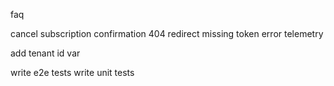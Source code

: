faq

cancel subscription confirmation
404 redirect
missing token error
telemetry

add tenant id var

write e2e tests
write unit tests